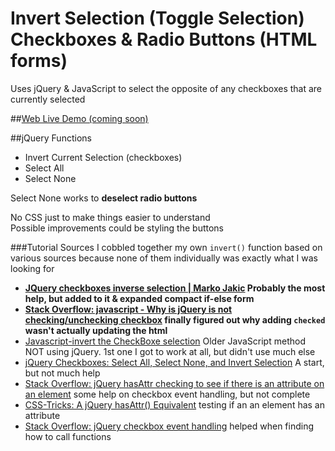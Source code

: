 # Invert Selection (Toggle Selection) Checkboxes & Radio Buttons (HTML forms)

Uses jQuery & JavaScript to select the opposite of any checkboxes that are currently selected

##[Web Live Demo (coming soon)]() <!-- https://npatullo.w3.uvm.edu/toggle  -->

##jQuery Functions
- Invert Current Selection (checkboxes)
- Select All
- Select None

Select None works to **deselect radio buttons**

No CSS just to make things easier to understand  
Possible improvements could be styling the buttons

###Tutorial Sources
I cobbled together my own `invert()` function based on various sources because none of them individually was exactly what I was looking for

- **[JQuery checkboxes inverse selection | Marko Jakic](http://markojakic.net/jquery-checkboxes-inverse-selection) Probably the most help, but added to it & expanded compact if-else form**
- **[Stack Overflow: javascript - Why is jQuery is not checking/unchecking checkbox](http://stackoverflow.com/a/18439482) finally figured out why adding `checked` wasn't actually updating the html**
- [Javascript-invert the CheckBoxe selection](http://www.itechies.net/tutorials/jscript/jsexample.php-pid-check-invert.htm) Older JavaScript method NOT using jQuery. 1st one I got to work at all, but didn't use much else
- [jQuery Checkboxes: Select All, Select None, and Invert Selection](https://www.abeautifulsite.net/jquery-checkboxes-select-all-select-none-and-invert-selection) A start, but not much help
- [Stack Overflow: jQuery hasAttr checking to see if there is an attribute on an element](http://stackoverflow.com/a/1318088) some help on checkbox event handling, but not complete
- [CSS-Tricks: A jQuery hasAttr() Equivalent](https://css-tricks.com/snippets/jquery/make-an-jquery-hasattr/) testing if an an element has an attribute
- [Stack Overflow: jQuery checkbox event handling](http://stackoverflow.com/a/29367737) helped when finding how to call functions
